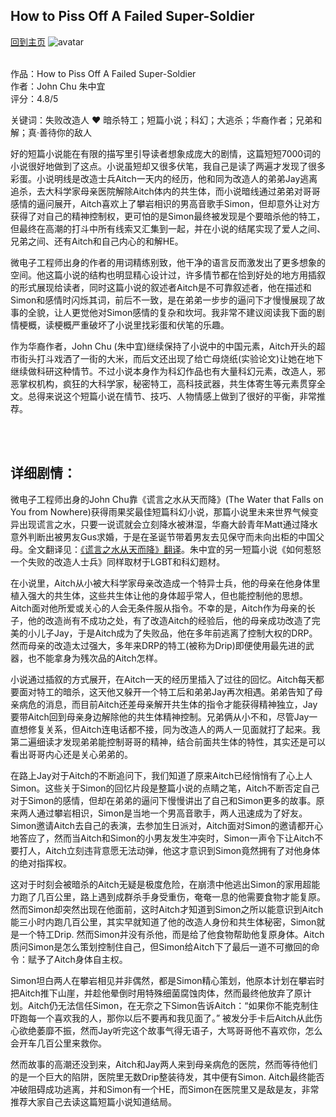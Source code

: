 ## How to Piss Off A Failed Super-Soldier
[回到主页](https://boheme130.github.io/Fiction.git.io/)
![avatar](https://i.ibb.co/tKcdmzn/Super-Soldier-FINAL-3-jpg.png)
<br/>
<br/>

作品：How to Piss Off A Failed Super-Soldier <br>
作者：John Chu  朱中宜 <br>
评分：4.8/5 <br>

关键词：失败改造人 ❤️ 暗杀特工；短篇小说；科幻；大逃杀；华裔作者；兄弟和解；真·善待你的敌人

好的短篇小说能在有限的描写里引导读者想象成庞大的剧情，这篇短短7000词的小说很好地做到了这点。小说虽短却又很多伏笔，我自己是读了两遍才发现了很多彩蛋。小说明线是改造士兵Aitch一天内的经历，他和同为改造人的弟弟Jay逃离追杀，去大科学家母亲医院解除Aitch体内的共生体，而小说暗线通过弟弟对哥哥感情的逼问展开，Aitch喜欢上了攀岩相识的男高音歌手Simon，但却意外让对方获得了对自己的精神控制权，更可怕的是Simon最终被发现是个要暗杀他的特工，但最终在高潮的打斗中所有线索又汇集到一起，并在小说的结尾实现了爱人之间、兄弟之间、还有Aitch和自己内心的和解HE。

微电子工程师出身的作者的用词精练别致，他干净的语言反而激发出了更多想象的空间。他这篇小说的结构也明显精心设计过，许多情节都在恰到好处的地方用插叙的形式展现给读者，同时这篇小说的叙述者Aitch是不可靠叙述者，他在描述和Simon和感情时闪烁其词，前后不一致，是在弟弟一步步的逼问下才慢慢展现了故事的全貌，让人更觉他对Simon感情的复杂和坎坷。我非常不建议阅读我下面的剧情梗概，读梗概严重破坏了小说里找彩蛋和伏笔的乐趣。

作为华裔作者，John Chu (朱中宜)继续保持了小说中的中国元素，Aitch开头的超市街头打斗戏洒了一街的大米，而后文还出现了给亡母烧纸(实验论文)让她在地下继续做科研这种情节。不过小说本身作为科幻作品也有大量科幻元素，改造人，邪恶掌权机构，疯狂的大科学家，秘密特工，高科技武器，共生体寄生等元素贯穿全文。总得来说这个短篇小说在情节、技巧、人物情感上做到了很好的平衡，非常推荐。

<br>
<br>

## 详细剧情：
微电子工程师出身的John Chu靠《谎言之水从天而降》(The Water that Falls on You from Nowhere)获得雨果奖最佳短篇科幻小说，那篇小说里未来世界气候变异出现谎言之水，只要一说谎就会立刻降水被淋湿，华裔大龄青年Matt通过降水意外判断出被男友Gus求婚，于是在圣诞节带着男友去见保守而未向出柜的中国父母。全文翻译见：[《谎言之水从天而降》翻译](https://boheme130.github.io/WaterFrNowh.git.io/)。朱中宜的另一短篇小说《如何惹怒一个失败的改造人士兵》同样取材于LGBT和科幻题材。

在小说里，Aitch从小被大科学家母亲改造成一个特异士兵，他的母亲在他身体里植入强大的共生体，这些共生体让他的身体超乎常人，但也能控制他的思想。Aitch面对他所爱或关心的人会无条件服从指令。不幸的是，Aitch作为母亲的长子，他的改造尚有不成功之处，有了改造Aitch的经验后，他的母亲成功改造了完美的小儿子Jay，于是Aitch成为了失败品，他在多年前逃离了控制大权的DRP。然而母亲的改造太过强大，多年来DRP的特工(被称为Drip)即便使用最先进的武器，也不能拿身为残次品的Aitch怎样。

小说通过插叙的方式展开，在Aitch一天的经历里插入了过往的回忆。Aitch每天都要面对特工的暗杀，这天他又躲开一个特工后和弟弟Jay再次相遇。弟弟告知了母亲病危的消息，而目前Aitch还差母亲解开共生体的指令才能获得精神独立，Jay要带Aitch回到母亲身边解除他的共生体精神控制。兄弟俩从小不和，尽管Jay一直想修复关系，但Aitch连电话都不接，同为改造人的两人一见面就打了起来。我第二遍细读才发现弟弟能控制哥哥的精神，结合前面共生体的特性，其实还是可以看出哥哥内心还是关心弟弟的。

在路上Jay对于Aitch的不断追问下，我们知道了原来Aitch已经悄悄有了心上人Simon。这些关于Simon的回忆片段是整篇小说的点睛之笔，Aitch不断否定自己对于Simon的感情，但却在弟弟的逼问下慢慢讲出了自己和Simon更多的故事。原来两人通过攀岩相识，Simon是当地一个男高音歌手，两人迅速成为了好友。Simon邀请Aitch去自己的表演，去参加生日派对，Aitch面对Simon的邀请都开心地答应了，然而当Aitch和Simon的小男友发生冲突时，Simon一声令下让Aitch不要打人，Aitch立刻违背意愿无法动弹，他这才意识到Simon竟然拥有了对他身体的绝对指挥权。

这对于时刻会被暗杀的Aitch无疑是极度危险，在崩溃中他逃出Simon的家用超能力跑了几百公里，路上遇到成群杀手身受重伤，奄奄一息的他需要食物才能复原。然而Simon却突然出现在他面前，这时Aitch才知道到Simon之所以能意识到Aitch能三小时内跑几百公里，其实早就知道了他的改造人身份和共生体秘密，Simon就是一个特工Drip. 然而Simon并没有杀他，而是给了他食物帮助他复原身体。Aitch质问Simon是怎么策划控制住自己，但Simon给Aitch下了最后一道不可撤回的命令：赋予了Aitch身体自主权。

Simon坦白两人在攀岩相见并非偶然，都是Simon精心策划，他原本计划在攀岩时把Aitch推下山崖，并趁他晕倒时用特殊细菌腐蚀肉体，然而最终他放弃了原计划。Aitch仍无法信任Simon，在无奈之下Simon告诉Aitch：“如果你不能克制住吓跑每一个喜欢我的人，那你以后不要再和我见面了。” 被发分手卡后Aitch从此伤心欲绝萎靡不振，然而Jay听完这个故事气得无语子，大骂哥哥他不喜欢你，怎么会开车几百公里来救你。

然而故事的高潮还没到来，Aitch和Jay两人来到母亲病危的医院，然而等待他们的是一个巨大的陷阱，医院里无数Drip整装待发，其中便有Simon. Aitch最终能否冲破阻碍成功逃离，并和Simon有一个HE，而Simon在医院里又是敌是友，非常推荐大家自己去读这篇短篇小说知道结局。
